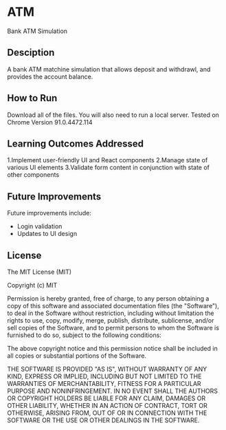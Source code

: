 # ATM
Bank ATM Simulation

## Desciption
A bank ATM matchine simulation that allows deposit and withdrawl, and provides the account balance.

## How to Run
Download all of the files. You will also need to run a local server. Tested on Chrome Version 91.0.4472.114

## Learning Outcomes Addressed

 1.Implement user-friendly UI and React components
 2.Manage state of various UI elements
 3.Validate form content in conjunction with state of other components
 
## Future Improvements
Future improvements include:
- Login validation
- Updates to UI design 

## License
The MIT License (MIT)

Copyright (c) MIT

Permission is hereby granted, free of charge, to any person obtaining a copy
of this software and associated documentation files (the "Software"), to deal
in the Software without restriction, including without limitation the rights
to use, copy, modify, merge, publish, distribute, sublicense, and/or sell
copies of the Software, and to permit persons to whom the Software is
furnished to do so, subject to the following conditions:

The above copyright notice and this permission notice shall be included in
all copies or substantial portions of the Software.

THE SOFTWARE IS PROVIDED "AS IS", WITHOUT WARRANTY OF ANY KIND, EXPRESS OR
IMPLIED, INCLUDING BUT NOT LIMITED TO THE WARRANTIES OF MERCHANTABILITY,
FITNESS FOR A PARTICULAR PURPOSE AND NONINFRINGEMENT. IN NO EVENT SHALL THE
AUTHORS OR COPYRIGHT HOLDERS BE LIABLE FOR ANY CLAIM, DAMAGES OR OTHER
LIABILITY, WHETHER IN AN ACTION OF CONTRACT, TORT OR OTHERWISE, ARISING FROM,
OUT OF OR IN CONNECTION WITH THE SOFTWARE OR THE USE OR OTHER DEALINGS IN
THE SOFTWARE.
